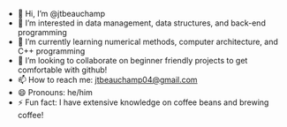 - 👋 Hi, I’m @jtbeauchamp
- 👀 I’m interested in data management, data structures, and back-end programming
- 🌱 I’m currently learning numerical methods, computer architecture, and C++ programming
- 💞️ I’m looking to collaborate on beginner friendly projects to get comfortable with github!
- 📫 How to reach me: jtbeauchamp04@gmail.com
- 😄 Pronouns: he/him
- ⚡ Fun fact: I have extensive knowledge on coffee beans and brewing coffee!

<!---
jtbeauchamp/jtbeauchamp is a ✨ special ✨ repository because its `README.md` (this file) appears on your GitHub profile.
You can click the Preview link to take a look at your changes.
--->
